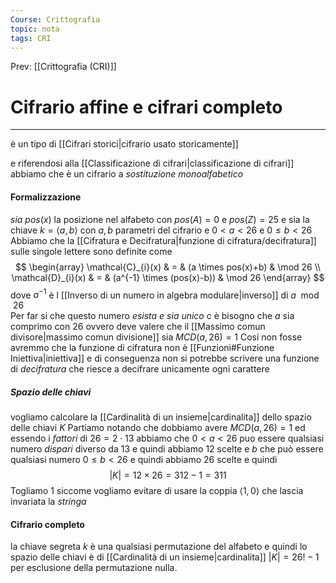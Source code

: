 ```yaml
---
Course: Crittografia
topic: nota
tags: CRI
---
```


Prev: [[Crittografia (CRI)]]

# Cifrario affine e cifrari completo
--- 
è un tipo di [[Cifrari storici|cifrario usato storicamente]] 

e riferendosi alla [[Classificazione di cifrari|classificazione di cifrari]] abbiamo che è un cifrario a _sostituzione monoalfabetico_

#### Formalizzazione 
_sia_ $pos(x)$ la posizione nel alfabeto con $pos(A)=0$ e $pos(Z)=25$ e sia la chiave $k=\langle a,b \rangle$ con $a,b$ parametri del cifrario  e $0<a<26$ e  $0\leq b<26$
Abbiamo che la [[Cifratura e Decifratura|funzione di cifratura/decifratura]] sulle singole lettere sono definite come
$$
\begin{array}
\mathcal{C}_{i}(x) & = & (a \times pos(x)+b)  & \mod 26 \\
\mathcal{D}_{i}(x) & = & (a^{-1} \times (pos(x)-b))  & \mod 26
\end{array}
$$
dove $a^{-1}$ è l [[Inverso di un numero in algebra modulare|inverso]] di $a\mod 26$  
Per far si che questo numero _esista e sia unico_ c è bisogno che $a$ sia comprimo con $26$ ovvero deve valere che il [[Massimo comun divisore|massimo comun divisione]] sia $MCD(a,26)=1$ 
Cosi non fosse avremmo che la funzione di cifratura non è [[Funzioni#Funzione Iniettiva|iniettiva]] e di conseguenza non si potrebbe scrivere una funzione di _decifratura_ che riesce a decifrare unicamente ogni carattere

##### Spazio delle chiavi
vogliamo calcolare la [[Cardinalità di un insieme|cardinalita]] dello spazio delle chiavi $K$
Partiamo notando che dobbiamo avere $MCD(a,26)=1$ ed essendo i _fattori_ di $26 = 2 \cdot 13$ abbiamo che $0<a<26$ puo essere qualsiasi numero _dispari_ diverso da $13$ e quindi abbiamo $12$ scelte e $b$ che può essere qualsiasi numero $0\leq b< 26$   e quindi abbiamo $26$ scelte e quindi
$$|K|=12 \times 26 = 312-1 = 311$$
Togliamo $1$ siccome vogliamo evitare di usare la coppia $\langle 1,0\rangle$ che lascia invariata la _stringa_


#### Cifrario completo
la chiave segreta $k$ è una qualsiasi permutazione del alfabeto e quindi lo spazio delle chiavi è di [[Cardinalità di un insieme|cardinalita]] $|K| = 26!-1$ per esclusione della permutazione nulla.






